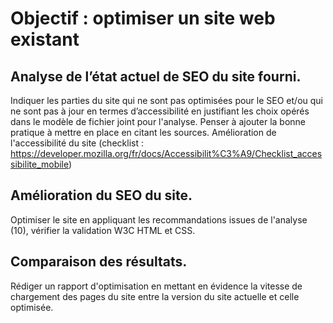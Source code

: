 # Objectif : optimiser un site web existant

## Analyse de l’état actuel de SEO du site fourni.

Indiquer les parties du site qui ne sont pas optimisées pour le SEO et/ou qui ne sont pas à jour en termes d’accessibilité en justifiant les choix opérés dans le modèle de fichier joint pour l'analyse. Penser à ajouter la bonne pratique à mettre en place en citant les sources. Amélioration de l'accessibilité du site (checklist : https://developer.mozilla.org/fr/docs/Accessibilit%C3%A9/Checklist_accessibilite_mobile)

## Amélioration du SEO du site.

Optimiser le site en appliquant les recommandations issues de l'analyse (10), vérifier la validation W3C HTML et CSS.

## Comparaison des résultats.

Rédiger un rapport d'optimisation en mettant en évidence la vitesse de chargement des pages du site entre la version du site actuelle et celle optimisée.
